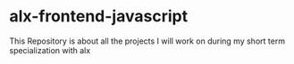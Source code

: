 # alx-frontend-javascript
This Repository is about all the projects I will work on during my short term specialization with alx
